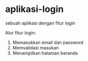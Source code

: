 # aplikasi-login
sebuah aplikasi dengan fitur login

Alur fitur login:
1. Memasukkan email dan password
2. Memvalidasi masukan
3. Menampilkan halaman beranda
